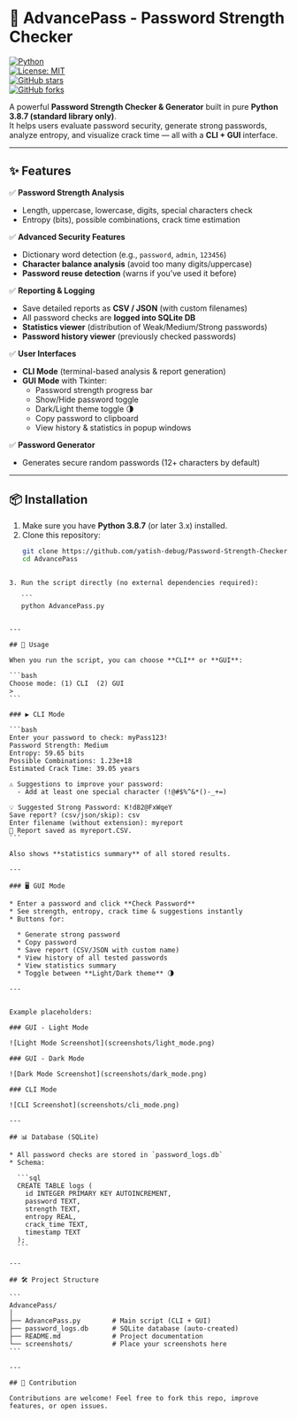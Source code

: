 # 🔐 AdvancePass - Password Strength Checker

[![Python](https://img.shields.io/badge/python-3.8%2B-blue.svg)](https://www.python.org/)  
[![License: MIT](https://img.shields.io/badge/License-MIT-yellow.svg)](LICENSE)  
[![GitHub stars](https://img.shields.io/github/stars/your-username/AdvancePass?style=social)](https://github.com/your-username/AdvancePass/stargazers)  
[![GitHub forks](https://img.shields.io/github/forks/your-username/AdvancePass?style=social)](https://github.com/your-username/AdvancePass/network/members)  

A powerful **Password Strength Checker & Generator** built in pure **Python 3.8.7 (standard library only)**.  
It helps users evaluate password security, generate strong passwords, analyze entropy, and visualize crack time — all with a **CLI + GUI** interface.

---

## ✨ Features

✅ **Password Strength Analysis**  
- Length, uppercase, lowercase, digits, special characters check  
- Entropy (bits), possible combinations, crack time estimation  

✅ **Advanced Security Features**  
- Dictionary word detection (e.g., `password`, `admin`, `123456`)  
- **Character balance analysis** (avoid too many digits/uppercase)  
- **Password reuse detection** (warns if you’ve used it before)  

✅ **Reporting & Logging**  
- Save detailed reports as **CSV / JSON** (with custom filenames)  
- All password checks are **logged into SQLite DB**  
- **Statistics viewer** (distribution of Weak/Medium/Strong passwords)  
- **Password history viewer** (previously checked passwords)

✅ **User Interfaces**  
- **CLI Mode** (terminal-based analysis & report generation)  
- **GUI Mode** with Tkinter:  
  - Password strength progress bar  
  - Show/Hide password toggle  
  - Dark/Light theme toggle 🌗  
  - Copy password to clipboard  
  - View history & statistics in popup windows  

✅ **Password Generator**  
- Generates secure random passwords (12+ characters by default)  

---

## 📦 Installation

1. Make sure you have **Python 3.8.7** (or later 3.x) installed.  
2. Clone this repository:
   ```bash
   git clone https://github.com/yatish-debug/Password-Strength-Checker.git
   cd AdvancePass
````

3. Run the script directly (no external dependencies required):

   ```
   python AdvancePass.py
   

---

## 🚀 Usage

When you run the script, you can choose **CLI** or **GUI**:

```bash
Choose mode: (1) CLI  (2) GUI
> 
```

### ▶️ CLI Mode

```bash
Enter your password to check: myPass123!
Password Strength: Medium
Entropy: 59.65 bits
Possible Combinations: 1.23e+18
Estimated Crack Time: 39.05 years

⚠️ Suggestions to improve your password:
  - Add at least one special character (!@#$%^&*()-_+=)

💡 Suggested Strong Password: K!d82@FxWqeY
Save report? (csv/json/skip): csv
Enter filename (without extension): myreport
📂 Report saved as myreport.CSV.
```

Also shows **statistics summary** of all stored results.

---

### 🖥️ GUI Mode

* Enter a password and click **Check Password**
* See strength, entropy, crack time & suggestions instantly
* Buttons for:

  * Generate strong password
  * Copy password
  * Save report (CSV/JSON with custom name)
  * View history of all tested passwords
  * View statistics summary
  * Toggle between **Light/Dark theme** 🌗

---


Example placeholders:

### GUI - Light Mode

![Light Mode Screenshot](screenshots/light_mode.png)

### GUI - Dark Mode

![Dark Mode Screenshot](screenshots/dark_mode.png)

### CLI Mode

![CLI Screenshot](screenshots/cli_mode.png)

---

## 📊 Database (SQLite)

* All password checks are stored in `password_logs.db`
* Schema:

  ```sql
  CREATE TABLE logs (
    id INTEGER PRIMARY KEY AUTOINCREMENT,
    password TEXT,
    strength TEXT,
    entropy REAL,
    crack_time TEXT,
    timestamp TEXT
  );
  ```

---

## 🛠️ Project Structure

```
AdvancePass/
│
├── AdvancePass.py        # Main script (CLI + GUI)
├── password_logs.db      # SQLite database (auto-created)
├── README.md             # Project documentation
└── screenshots/          # Place your screenshots here
```

---

## 🤝 Contribution

Contributions are welcome! Feel free to fork this repo, improve features, or open issues.
